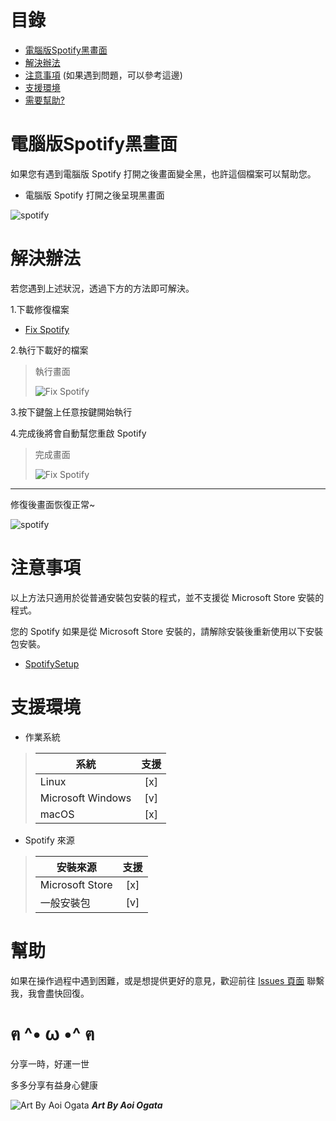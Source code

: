 # 目錄

* [電腦版Spotify黑畫面](#電腦版Spotify黑畫面)
* [解決辦法](#解決辦法)
* [注意事項](#注意事項) (如果遇到問題，可以參考這邊)
* [支援環境](#支援環境)
* [需要幫助?](#幫助)

# 電腦版Spotify黑畫面

如果您有遇到電腦版 Spotify 打開之後畫面變全黑，也許這個檔案可以幫助您。

* 電腦版 Spotify 打開之後呈現黑畫面

![spotify](https://cdn.discordapp.com/attachments/805273033438134332/905076396177653780/Screenshot_2021-11-02_204920.png)


# 解決辦法

若您遇到上述狀況，透過下方的方法即可解決。

1.下載修復檔案

* [Fix Spotify](https://cdn.discordapp.com/attachments/805273033438134332/905075690662158336/Fix_Spotify.bat)

2.執行下載好的檔案

> 執行畫面
> 
> ![Fix Spotify](https://cdn.discordapp.com/attachments/805273033438134332/905077513129181294/unknown.png)

3.按下鍵盤上任意按鍵開始執行

4.完成後將會自動幫您重啟 Spotify

> 完成畫面
> 
> ![Fix Spotify](https://cdn.discordapp.com/attachments/805273033438134332/905078308889313300/unknown.png)

---

修復後畫面恢復正常~

![spotify](https://cdn.discordapp.com/attachments/805273033438134332/905105857954578452/Screenshot_2021-11-02_224619.png)


# 注意事項

以上方法只適用於從普通安裝包安裝的程式，並不支援從 Microsoft Store 安裝的程式。

您的 Spotify 如果是從 Microsoft Store 安裝的，請解除安裝後重新使用以下安裝包安裝。

* [SpotifySetup](https://cdn.discordapp.com/attachments/805273033438134332/905079860928581632/SpotifySetup.exe)


# 支援環境

* 作業系統
> | 系統              | 支援 |
> | ----------------- |:---:|
> | Linux             | [x] |
> | Microsoft Windows | [v] |
> | macOS             | [x] |

* Spotify 來源
> | 安裝來源        | 支援 |
> | --------------- |:---:|
> | Microsoft Store | [x] |
> | 一般安裝包       | [v] |


# 幫助

如果在操作過程中遇到困難，或是想提供更好的意見，歡迎前往 [Issues 頁面](https://github.com/Anonymous-AAAA/Fix-Spotify/issues) 聯繫我，我會盡快回復。

# ฅ ^• ω •^ ฅ

分享一時，好運一世

多多分享有益身心健康

![Art By Aoi Ogata](https://cdn.discordapp.com/attachments/805273033438134332/905116788256276550/89029545_p0_master1200.jpg)
***Art By Aoi Ogata***

